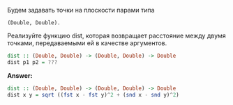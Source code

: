Будем задавать точки на плоскости парами типа
```
(Double, Double).
```
Реализуйте функцию dist, которая возвращает расстояние между двумя точками, передаваемыми ей в качестве аргументов.

```haskell
dist :: (Double, Double) -> (Double, Double) -> Double
dist p1 p2 = ???
```

**Answer:**

```haskell
dist :: (Double, Double) -> (Double, Double) -> Double
dist x y = sqrt ((fst x - fst y)^2 + (snd x - snd y)^2)
```

